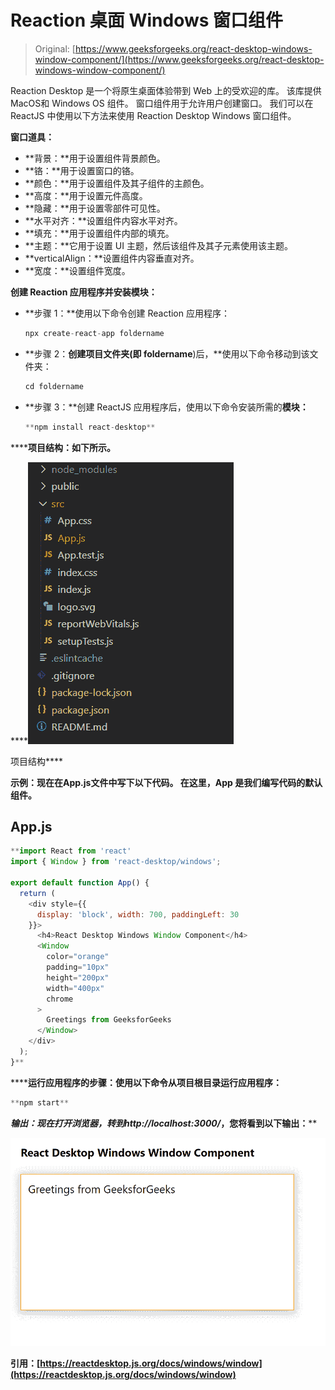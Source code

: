 # Reaction 桌面 Windows 窗口组件

> Original: [https://www.geeksforgeeks.org/react-desktop-windows-window-component/](https://www.geeksforgeeks.org/react-desktop-windows-window-component/)

Reaction Desktop 是一个将原生桌面体验带到 Web 上的受欢迎的库。 该库提供MacOS和 Windows OS 组件。 窗口组件用于允许用户创建窗口。 我们可以在 ReactJS 中使用以下方法来使用 Reaction Desktop Windows 窗口组件。

**窗口道具：**

*   **背景：**用于设置组件背景颜色。
*   **铬：**用于设置窗口的铬。
*   **颜色：**用于设置组件及其子组件的主颜色。
*   **高度：**用于设置元件高度。
*   **隐藏：**用于设置零部件可见性。
*   **水平对齐：**设置组件内容水平对齐。
*   **填充：**用于设置组件内部的填充。
*   **主题：**它用于设置 UI 主题，然后该组件及其子元素使用该主题。
*   **verticalAlign：**设置组件内容垂直对齐。
*   **宽度：**设置组件宽度。

**创建 Reaction 应用程序并安装模块：**

*   **步骤 1：**使用以下命令创建 Reaction 应用程序：

    ```jsx
    npx create-react-app foldername
    ```

*   **步骤 2：**创建项目文件夹(即 foldername**)后，**使用以下命令移动到该文件夹：

    ```jsx
    cd foldername
    ```

*   **步骤 3：**创建 ReactJS 应用程序后，使用以下命令安装所需的****模块：****

    ```jsx
    **npm install react-desktop**
    ```

******项目结构：**如下所示。****

****![](img/f04ae0d8b722a9fff0bd9bd138b29c23.png)

项目结构**** 

******示例：**现在在**App.js**文件中写下以下代码。 在这里，App 是我们编写代码的默认组件。****

## ****App.js****

```jsx
**import React from 'react'
import { Window } from 'react-desktop/windows';

export default function App() {
  return (
    <div style={{
      display: 'block', width: 700, paddingLeft: 30
    }}>
      <h4>React Desktop Windows Window Component</h4>
      <Window
        color="orange"
        padding="10px"
        height="200px"
        width="400px"
        chrome
      >
        Greetings from GeeksforGeeks
      </Window>
    </div>
  );
}**
```

******运行应用程序的步骤：**使用以下命令从项目根目录运行应用程序：****

```jsx
**npm start**
```

******输出：**现在打开浏览器，转到***http://localhost:3000/***，您将看到以下输出：****

****![](img/4e4df662524ac8ca10a843a52c180ed0.png)****

******引用：**[https://reactdesktop.js.org/docs/windows/window](https://reactdesktop.js.org/docs/windows/window)****